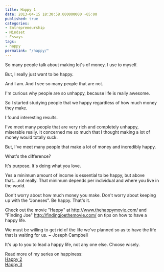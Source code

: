 ```yaml
---
title: Happy 1
date: 2013-04-15 18:30:58.000000000 -05:00
published: true
categories:
- Entrepreneurship
- Mindset
- Essays
tags:
- happy
permalink: "/happy/"
---
```

So many people talk about making lot's of money. I use to myself.

But, I really just want to be happy.

And I am. And I see so many people that are not.

I'm curious why people are so unhappy, because life is really awesome.

So I started studying people that we happy regardless of how much money they make.

I found interesting results.

I've meet many people that are very rich and completely unhappy, miserable really. It concerned me so much that I thought making a lot of money would totally suck.

But, I've meet many people that make a lot of money and incredibly happy.

What's the difference?

It's purpose. It's doing what you love.

Yes a minimum amount of income is essential to be happy, but above that....not really. That minimum depends per individual and where you live in the world.

Don't worry about how much money you make. Don't worry about keeping up with the "Joneses". Be happy. That's it.

Check out the movie "Happy" at&nbsp;<a href="http://www.thehappymovie.com/" rel="nofollow">http://www.thehappymovie.com/</a>&nbsp;and "Finding Joe"&nbsp;<a href="http://findingjoethemovie.com/" rel="nofollow">http://findingjoethemovie.com/</a>&nbsp;on tips on how to have a happy life.

We must be willing to get rid of the life we've planned so as to have the life that is waiting for us. ~ Joseph Campbell

It's up to you to lead a happy life, not any one else. Choose wisely.

Read more of my series on happiness:<br />
<a href="https://christopher-sherrod.blisslifepress.com/happy-2/">Happy 2</a><br />
<a href="https://christopher-sherrod.blisslifepress.com/happy-3/">Happy 3</a></p>
